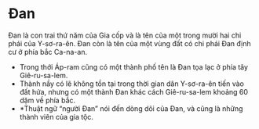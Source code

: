 # Đan

Đan là con trai thứ năm của Gia cốp và là tên của một trong mười hai chi phái của Y-sơ-ra-ên.  Đan còn là tên của một vùng đất có chi phái Đan định cư ở phía bắc Ca-na-an.
- Trong thới Áp-ram cũng có một thành phố tên là Đan tọa lạc ở phía tây Giê-ru-sa-lem.  
- Thành nầy có lẽ không tồn tại trong thời gian dân Y-sơ-ra-ên tiến vào đất hứa, nhưng có một thành Đan khác cách Giê-ru-sa-lem khoảng 60 dặm về phía bắc.
- *Thuật ngữ “người Đan” nói đến dòng dõi của Đan, và cũng là những thành viên của gia tộc.

